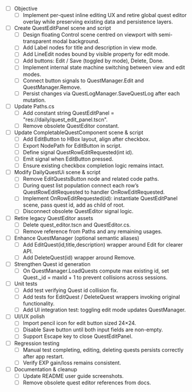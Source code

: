 - [ ] Objective
  - [ ] Implement per-quest inline editing UX and retire global quest editor overlay while preserving existing data and persistence layers.

- [ ] Create QuestEditPanel scene and script
  - [ ] Design floating Control scene centred on viewport with semi-transparent modal background.
  - [ ] Add Label nodes for title and description in view mode.
  - [ ] Add LineEdit nodes bound by visible property for edit mode.
  - [ ] Add buttons: Edit / Save (toggled by mode), Delete, Done.
  - [ ] Implement internal state machine switching between view and edit modes.
  - [ ] Connect button signals to QuestManager.Edit and QuestManager.Remove.
  - [ ] Persist changes via QuestLogManager.SaveQuestLog after each mutation.

- [ ] Update Paths.cs
  - [ ] Add constant string QuestEditPanel = "res://daily/quest_edit_panel.tscn".
  - [ ] Remove obsolete QuestEditor constant.

- [ ] Update CompletableQuestComponent scene & script
  - [ ] Add EditButton to HBox layout, align after checkbox.
  - [ ] Export NodePath for EditButton in script.
  - [ ] Define signal QuestRowEditRequested(int id).
  - [ ] Emit signal when EditButton pressed.
  - [ ] Ensure existing checkbox completion logic remains intact.

- [ ] Modify DailyQuestUi scene & script
  - [ ] Remove EditQuestsButton node and related code paths.
  - [ ] During quest list population connect each row’s QuestRowEditRequested to handler OnRowEditRequested.
  - [ ] Implement OnRowEditRequested(id): instantiate QuestEditPanel scene, pass quest id, add as child of root.
  - [ ] Disconnect obsolete QuestEditor signal logic.

- [ ] Retire legacy QuestEditor assets
  - [ ] Delete quest_editor.tscn and QuestEditor.cs.
  - [ ] Remove reference from Paths and any remaining usages.

- [ ] Enhance QuestManager (optional semantic aliases)
  - [ ] Add EditQuest(id,title,description) wrapper around Edit for clearer API.
  - [ ] Add DeleteQuest(id) wrapper around Remove.

- [ ] Strengthen Quest id generation
  - [ ] On QuestManager.LoadQuests compute max existing id, set Quest._id = maxId + 1 to prevent collisions across sessions.

- [ ] Unit tests
  - [ ] Add test verifying Quest id collision fix.
  - [ ] Add tests for EditQuest / DeleteQuest wrappers invoking original functionality.
  - [ ] Add UI integration test: toggling edit mode updates QuestManager.

- [ ] UI/UX polish
  - [ ] Import pencil icon for edit button sized 24×24.
  - [ ] Disable Save button until both input fields are non-empty.
  - [ ] Support Escape key to close QuestEditPanel.

- [ ] Regression testing
  - [ ] Manual test completing, editing, deleting quests persists correctly after app restart.
  - [ ] Verify EXP gain/loss remains consistent.

- [ ] Documentation & cleanup
  - [ ] Update README user guide screenshots.
  - [ ] Remove obsolete quest editor references from docs.

